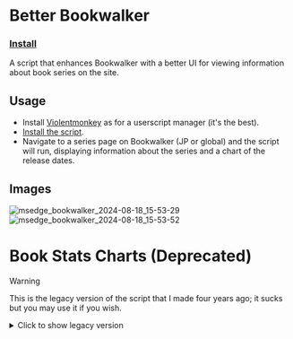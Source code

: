 # Better Bookwalker

### [Install](https://github.com/MarvNC/better-bookwalker/releases/latest/download/better-bookwalker.user.js)

A script that enhances Bookwalker with a better UI for viewing information about
book series on the site.

## Usage

- Install [Violentmonkey](https://violentmonkey.github.io/) as for a userscript
  manager (it's the best).
- [Install the script](https://github.com/MarvNC/better-bookwalker/releases/latest/download/better-bookwalker.user.js).
- Navigate to a series page on Bookwalker (JP or global) and the script will
  run, displaying information about the series and a chart of the release dates.

## Images

![msedge_bookwalker_2024-08-18_15-53-29](https://github.com/user-attachments/assets/afe565e4-537a-4694-86b5-fef0ab3efd05)
![msedge_bookwalker_2024-08-18_15-53-52](https://github.com/user-attachments/assets/241d03b7-86c4-44ae-aaad-9f0676040ce4)

# Book Stats Charts (Deprecated)

<!-- prettier-ignore -->
> [!WARNING] 
> This is the legacy version of the script that I made four years
> ago; it sucks but you may use it if you wish.

<details>
<summary>Click to show legacy version</summary>

### [Install](https://raw.githubusercontent.com/MarvNC/Book-Stats-Charts/main/release-dates.user.js)

Creates charts on Bookwalker displaying information about book series.

## Usage

Navigate to the series page for a series on Bookwalker (JP or global) and charts
will appear after some time. Example series pages:

- https://global.bookwalker.jp/series/169915/lazy-dungeon-master/
- https://bookwalker.jp/series/70804/list/

For Bookwalker JP, make sure it is the URL with the /list/ at the end of it.

## Support

This script is developed and tested on Violentmonkey; Tampermonkey should also
work fine but isn't thoroughly tested.
[Greasemonkey is not supported.](https://www.greasespot.net/2017/09/greasemonkey-4-for-users.html)

## Example

![example](https://i.fiery.me/wfhjY.png)

</details>

